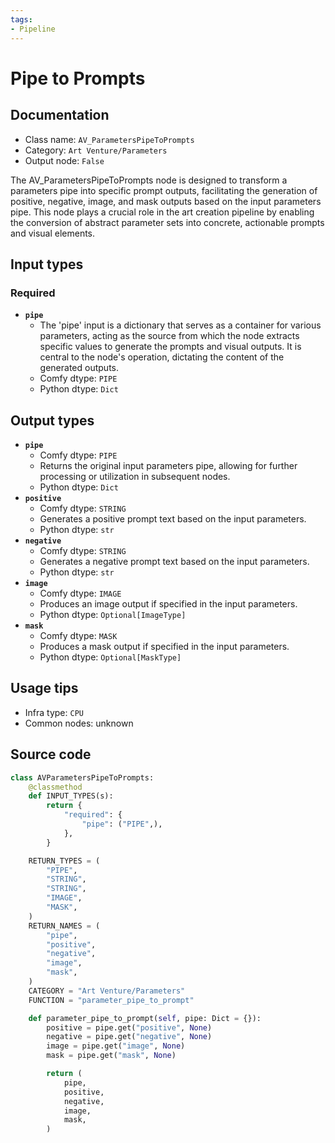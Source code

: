 ```yaml
---
tags:
- Pipeline
---
```


# Pipe to Prompts
## Documentation
- Class name: `AV_ParametersPipeToPrompts`
- Category: `Art Venture/Parameters`
- Output node: `False`

The AV_ParametersPipeToPrompts node is designed to transform a parameters pipe into specific prompt outputs, facilitating the generation of positive, negative, image, and mask outputs based on the input parameters pipe. This node plays a crucial role in the art creation pipeline by enabling the conversion of abstract parameter sets into concrete, actionable prompts and visual elements.
## Input types
### Required
- **`pipe`**
    - The 'pipe' input is a dictionary that serves as a container for various parameters, acting as the source from which the node extracts specific values to generate the prompts and visual outputs. It is central to the node's operation, dictating the content of the generated outputs.
    - Comfy dtype: `PIPE`
    - Python dtype: `Dict`
## Output types
- **`pipe`**
    - Comfy dtype: `PIPE`
    - Returns the original input parameters pipe, allowing for further processing or utilization in subsequent nodes.
    - Python dtype: `Dict`
- **`positive`**
    - Comfy dtype: `STRING`
    - Generates a positive prompt text based on the input parameters.
    - Python dtype: `str`
- **`negative`**
    - Comfy dtype: `STRING`
    - Generates a negative prompt text based on the input parameters.
    - Python dtype: `str`
- **`image`**
    - Comfy dtype: `IMAGE`
    - Produces an image output if specified in the input parameters.
    - Python dtype: `Optional[ImageType]`
- **`mask`**
    - Comfy dtype: `MASK`
    - Produces a mask output if specified in the input parameters.
    - Python dtype: `Optional[MaskType]`
## Usage tips
- Infra type: `CPU`
- Common nodes: unknown


## Source code
```python
class AVParametersPipeToPrompts:
    @classmethod
    def INPUT_TYPES(s):
        return {
            "required": {
                "pipe": ("PIPE",),
            },
        }

    RETURN_TYPES = (
        "PIPE",
        "STRING",
        "STRING",
        "IMAGE",
        "MASK",
    )
    RETURN_NAMES = (
        "pipe",
        "positive",
        "negative",
        "image",
        "mask",
    )
    CATEGORY = "Art Venture/Parameters"
    FUNCTION = "parameter_pipe_to_prompt"

    def parameter_pipe_to_prompt(self, pipe: Dict = {}):
        positive = pipe.get("positive", None)
        negative = pipe.get("negative", None)
        image = pipe.get("image", None)
        mask = pipe.get("mask", None)

        return (
            pipe,
            positive,
            negative,
            image,
            mask,
        )

```
